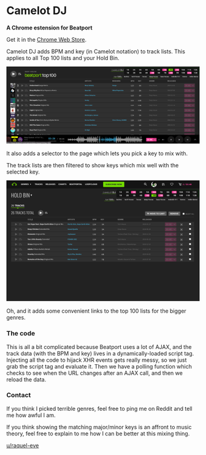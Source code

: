 # Camelot DJ

**A Chrome estension for Beatport**

Get it in the [Chrome Web Store](https://chrome.google.com/webstore/detail/camelot-dj/odinfabcmlogdpdkghggkkpdjlbeloeg).



Camelot DJ adds BPM and key (in Camelot notation) to track lists.
This applies to all Top 100 lists and your Hold Bin.

![Top 100](/screenshot/top100-1400x560.png?raw=true "Top 100 screenshot")



It also adds a selector to the page which lets you pick a key to mix with.

The track lists are then filtered to show keys which mix well with the selected key.

![Hold Bin](/screenshot/hold-bin-1280x800.png?raw=true "Hold Bin screenshot")

Oh, and it adds some convenient links to the top 100 lists for the bigger genres.



### The code

This is all a bit complicated because Beatport uses a lot of AJAX, and the track data (with the BPM and key) lives in a dynamically-loaded script tag. Injecting all the code to hijack XHR events gets really messy, so we just grab the script tag and evaluate it. Then we have a polling function which checks to see when the URL changes after an AJAX call, and then we reload the data.



### Contact

If you think I picked terrible genres, feel free to ping me on Reddit and tell me how awful I am.

If you think showing the matching major/minor keys is an affront to music theory, feel free to explain to me how I can be better at this mixing thing.

[u/raquel-eve](https://www.reddit.com/user/raquel-eve)
